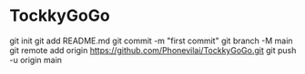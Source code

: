 # TockkyGoGo

git init
git add README.md
git commit -m "first commit"
git branch -M main
git remote add origin https://github.com/Phonevilai/TockkyGoGo.git
git push -u origin main